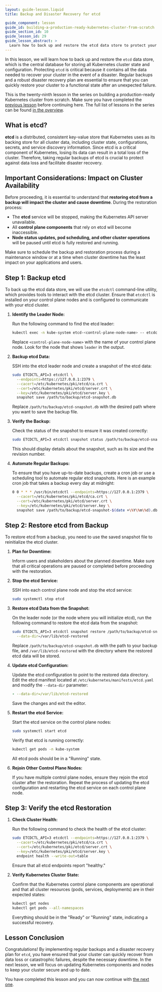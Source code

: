 ```yaml
---
layout: guide-lesson.liquid
title: Backup and Disaster Recovery for etcd

guide_component: lesson
guide_id: building-a-production-ready-kubernetes-cluster-from-scratch
guide_section_id: 10
guide_lesson_id: 29
guide_lesson_abstract: >
  Learn how to back up and restore the etcd data store to protect your cluster’s critical data and configurations.
---
```


In this lesson, we will learn how to back up and restore the `etcd` data store, which is the central database for
storing all Kubernetes cluster state and configuration. Protecting `etcd` is critical because it contains all the data
needed to recover your cluster in the event of a disaster. Regular backups and a robust disaster recovery plan are
essential to ensure that you can quickly restore your cluster to a functional state after an unexpected failure.

This is the twenty-ninth lesson in the series on building a production-ready Kubernetes cluster from scratch. Make sure
you have completed the [previous lesson](/building-a-production-ready-kubernetes-cluster-from-scratch/lesson-28) before
continuing here. The full list of lessons in the series can be found
[in the overview](/building-a-production-ready-kubernetes-cluster-from-scratch).

## What is etcd?

**etcd** is a distributed, consistent key-value store that Kubernetes uses as its backing store for all cluster data,
including cluster state, configurations, secrets, and service discovery information. Since etcd is a critical component
of Kubernetes, losing its data can result in a total loss of the cluster. Therefore, taking regular backups of etcd is
crucial to protect against data loss and facilitate disaster recovery.

## Important Considerations: Impact on Cluster Availability

Before proceeding, it is essential to understand that **restoring etcd from a backup will impact the cluster and cause
downtime**. During the restoration process:

- The **etcd** service will be stopped, making the Kubernetes API server unavailable.
- All **control plane components** that rely on etcd will become inaccessible.
- **Node status updates, pod scheduling, and other cluster operations** will be paused until etcd is fully restored and
  running.

Make sure to schedule the backup and restoration process during a maintenance window or at a time when cluster downtime
has the least impact on your applications and users.

## Step 1: Backup etcd

To back up the etcd data store, we will use the `etcdctl` command-line utility, which provides tools to interact with
the etcd cluster. Ensure that `etcdctl` is installed on your control plane nodes and is configured to communicate with
your etcd cluster.

1. **Identify the Leader Node:**

   Run the following command to find the etcd leader:

   ```bash
   kubectl exec -n kube-system etcd-<control-plane-node-name> -- etcdctl --endpoints=https://127.0.0.1:2379 endpoint status --write-out=table
   ```

   Replace `<control-plane-node-name>` with the name of your control plane node. Look for the node that shows `leader`
   in the output.

2. **Backup etcd Data:**

   SSH into the etcd leader node and create a snapshot of the etcd data:

   ```bash
   sudo ETCDCTL_API=3 etcdctl \
     --endpoints=https://127.0.0.1:2379 \
     --cacert=/etc/kubernetes/pki/etcd/ca.crt \
     --cert=/etc/kubernetes/pki/etcd/server.crt \
     --key=/etc/kubernetes/pki/etcd/server.key \
     snapshot save /path/to/backup/etcd-snapshot.db
   ```

   Replace `/path/to/backup/etcd-snapshot.db` with the desired path where you want to save the backup file.

3. **Verify the Backup:**

   Check the status of the snapshot to ensure it was created correctly:

   ```bash
   sudo ETCDCTL_API=3 etcdctl snapshot status /path/to/backup/etcd-snapshot.db --write-out=table
   ```

   This should display details about the snapshot, such as its size and the revision number.

4. **Automate Regular Backups:**

   To ensure that you have up-to-date backups, create a cron job or use a scheduling tool to automate regular etcd
   snapshots. Here is an example cron job that takes a backup every day at midnight:

   ```bash
   0 0 * * * /usr/bin/etcdctl --endpoints=https://127.0.0.1:2379 \
     --cacert=/etc/kubernetes/pki/etcd/ca.crt \
     --cert=/etc/kubernetes/pki/etcd/server.crt \
     --key=/etc/kubernetes/pki/etcd/server.key \
     snapshot save /path/to/backup/etcd-snapshot-$(date +\%Y\%m\%d).db
   ```

## Step 2: Restore etcd from Backup

To restore etcd from a backup, you need to use the saved snapshot file to reinitialize the etcd cluster.

1. **Plan for Downtime:**

   Inform users and stakeholders about the planned downtime. Make sure that all critical operations are paused or
   completed before proceeding with the restoration.

2. **Stop the etcd Service:**

   SSH into each control plane node and stop the etcd service:

   ```bash
   sudo systemctl stop etcd
   ```

3. **Restore etcd Data from the Snapshot:**

   On the leader node (or the node where you will initialize etcd), run the following command to restore the etcd data
   from the snapshot:

   ```bash
   sudo ETCDCTL_API=3 etcdctl snapshot restore /path/to/backup/etcd-snapshot.db \
     --data-dir=/var/lib/etcd-restored
   ```

   Replace `/path/to/backup/etcd-snapshot.db` with the path to your backup file, and `/var/lib/etcd-restored` with the
   directory where the restored etcd data will be stored.

4. **Update etcd Configuration:**

   Update the etcd configuration to point to the restored data directory. Edit the etcd manifest located at
   `/etc/kubernetes/manifests/etcd.yaml` and modify the `--data-dir` parameter:

   ```yaml
   - --data-dir=/var/lib/etcd-restored
   ```

   Save the changes and exit the editor.

5. **Restart the etcd Service:**

   Start the etcd service on the control plane nodes:

   ```bash
   sudo systemctl start etcd
   ```

   Verify that etcd is running correctly:

   ```bash
   kubectl get pods -n kube-system
   ```

   All etcd pods should be in a "Running" state.

6. **Rejoin Other Control Plane Nodes:**

   If you have multiple control plane nodes, ensure they rejoin the etcd cluster after the restoration. Repeat the
   process of updating the etcd configuration and restarting the etcd service on each control plane node.

## Step 3: Verify the etcd Restoration

1. **Check Cluster Health:**

   Run the following command to check the health of the etcd cluster:

   ```bash
   sudo ETCDCTL_API=3 etcdctl --endpoints=https://127.0.0.1:2379 \
     --cacert=/etc/kubernetes/pki/etcd/ca.crt \
     --cert=/etc/kubernetes/pki/etcd/server.crt \
     --key=/etc/kubernetes/pki/etcd/server.key \
     endpoint health --write-out=table
   ```

   Ensure that all etcd endpoints report "healthy."

2. **Verify Kubernetes Cluster State:**

   Confirm that the Kubernetes control plane components are operational and that all cluster resources (pods, services,
   deployments) are in their expected states:

   ```bash
   kubectl get nodes
   kubectl get pods --all-namespaces
   ```

   Everything should be in the "Ready" or "Running" state, indicating a successful recovery.

## Lesson Conclusion

Congratulations! By implementing regular backups and a disaster recovery plan for `etcd`, you have ensured that your
cluster can quickly recover from data loss or catastrophic failures, despite the necessary downtime. In the next lesson,
we will focus on updating Kubernetes components and nodes to keep your cluster secure and up to date.

You have completed this lesson and you can now continue with
[the next one](/building-a-production-ready-kubernetes-cluster-from-scratch/lesson-29).
